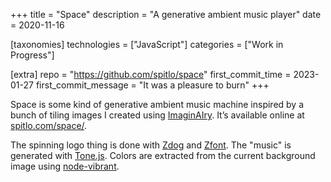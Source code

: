 +++
title = "Space"
description = "A generative ambient music player"
date = 2020-11-16

[taxonomies]
technologies = ["JavaScript"]
categories = ["Work in Progress"]

[extra]
repo = "https://github.com/spitlo/space"
first_commit_time = 2023-01-27
first_commit_message = "It was a pleasure to burn"
+++

Space is some kind of generative ambient music machine inspired by a bunch of tiling images I created using [ImaginAIry](https://github.com/brycedrennan/imaginAIry/). It’s available online at [spitlo.com/space/](https://spitlo.com/space/).

The spinning logo thing is done with [Zdog](https://github.com/metafizzy/zdog) and [Zfont](https://github.com/jaames/zfont). The "music" is generated with [Tone.js](https://github.com/Tonejs/Tone.js). Colors are extracted from the current background image using [node-vibrant](https://github.com/Vibrant-Colors/node-vibrant).
